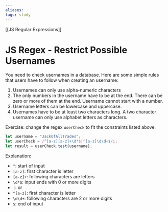 ```yaml
---
aliases:
tags: study
---
```

[[JS Regular Expressions]]
# JS Regex - Restrict Possible Usernames
You need to check usernames in a database. Here are some simple rules that users have to follow when creating an username:
1. Usernames can only use alpha-numeric characters
2. The only numbers in the username have to be at the end. There can be zero or more of them at the end. Username cannot start with a number.
3. Username letters can be lowercase and uppercase.
4. Usernames have to be at least two characters long. A two character username can only use alphabet letters as characters.

Exercise: change the regex `userCheck` to fit the constraints listed above.

```js
let username = "JackOfAllTrades";
let userCheck = /^[a-z][a-z]+\d*$|^[a-z]\d\d+$/i;
let result = userCheck.test(username);
```

Explanation:
- `^`: start of input
- `[a-z]`: first character is letter
- `[a-z]+`: following characters are letters
- `\d*$`: input ends with 0 or more digits
- `|`: or
- `^[a-z]`: first character is letter
- `\d\d+`: following characters are 2 or more digits
- `$`: end of input